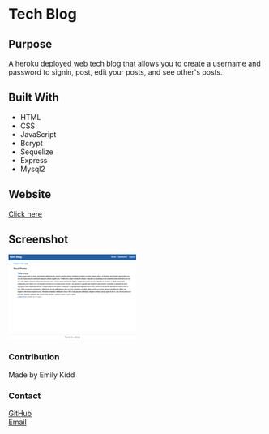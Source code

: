 # Tech Blog

## Purpose
A heroku deployed web tech blog that allows you to create a username and password to signin, post, edit your posts, and see other's posts. 

## Built With 
* HTML 
* CSS
* JavaScript
* Bcrypt
* Sequelize
* Express
* Mysql2

## Website
[Click here](https://powerful-taiga-46589.herokuapp.com)

## Screenshot
<img src="./public/assets/tech-blog.png" width="50%" heigh="50%">

### Contribution
Made by Emily Kidd

### Contact
[GitHub](github.com/emilykidd3)  
[Email](mailto:e.kidd61@yahoo.com)